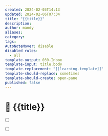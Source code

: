 ```yaml
---
created: 2024-02-05T14:13
updated: 2024-02-06T07:34
title: "{{title}}"
description: 
author: mandy
aliases: 
category: 
tags: 
AutoNoteMover: disable
disabled rules:
  - all
template-output: 030-Inbox
template-input: title,body
template-replacement: "[[learning-template]]"
template-should-replace: sometimes
template-should-create: open-pane
published: false
---
```

# 🚀 {{title}}

- [ ] []()
- [ ] []()

